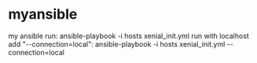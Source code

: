 # myansible
my ansible 
run: ansible-playbook -i hosts xenial_init.yml
run with localhost add "--connection=local": ansible-playbook -i hosts xenial_init.yml --connection=local

